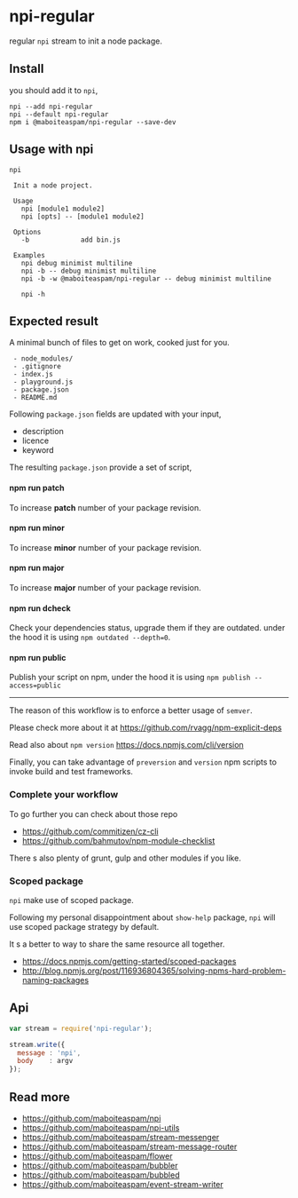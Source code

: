 # npi-regular

regular `npi` stream to init a node package.

## Install

you should add it to `npi`,

    npi --add npi-regular
    npi --default npi-regular
    npm i @maboiteaspam/npi-regular --save-dev

## Usage with npi

    npi

     Init a node project.

     Usage
       npi [module1 module2]
       npi [opts] -- [module1 module2]

     Options
       -b             add bin.js

     Examples
       npi debug minimist multiline
       npi -b -- debug minimist multiline
       npi -b -w @maboiteaspam/npi-regular -- debug minimist multiline

       npi -h

## Expected result

A minimal bunch of files to get on work, cooked just for you.

```
 - node_modules/
 - .gitignore
 - index.js
 - playground.js
 - package.json
 - README.md
```

Following `package.json` fields are updated with your input,

- description
- licence
- keyword

The resulting `package.json` provide a set of script,

#### npm run patch

To increase __patch__ number of your package revision.

#### npm run minor

To increase __minor__ number of your package revision.

#### npm run major

To increase __major__ number of your package revision.

#### npm run dcheck

Check your dependencies status,
upgrade them if they are outdated.
under the hood it is using `npm outdated --depth=0`.

#### npm run public

Publish your script on npm,
under the hood it is using `npm publish --access=public`

__________

The reason of this workflow is to enforce a better usage of `semver`.

Please check more about it at https://github.com/rvagg/npm-explicit-deps

Read also about `npm version` https://docs.npmjs.com/cli/version

Finally, you can take advantage of `preversion` and `version` npm scripts to
invoke build and test frameworks.

### Complete your workflow

To go further you can check about those repo

- https://github.com/commitizen/cz-cli
- https://github.com/bahmutov/npm-module-checklist

There s also plenty of grunt, gulp and other modules if you like.

### Scoped package

`npi` make use of scoped package.

Following my personal disappointment about `show-help` package,
`npi` will use scoped package strategy by default.

It s a better to way to share the same resource all together.

- https://docs.npmjs.com/getting-started/scoped-packages
- http://blog.npmjs.org/post/116936804365/solving-npms-hard-problem-naming-packages

## Api

```js
var stream = require('npi-regular');

stream.write({
  message : 'npi',
  body    : argv
});

```


## Read more

- https://github.com/maboiteaspam/npi
- https://github.com/maboiteaspam/npi-utils
- https://github.com/maboiteaspam/stream-messenger
- https://github.com/maboiteaspam/stream-message-router
- https://github.com/maboiteaspam/flower
- https://github.com/maboiteaspam/bubbler
- https://github.com/maboiteaspam/bubbled
- https://github.com/maboiteaspam/event-stream-writer
